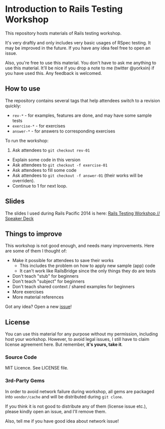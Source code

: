 # Introduction to Rails Testing Workshop

This repository hosts materials of Rails testing workshop.

It's very draftly and only includes very basic usages of RSpec testing. It may be improved in the future. If you have any idea feel free to open an issue.

Also, you're free to use this material. You don't have to ask me anything to use this material. It'll be nice if you drop a note to me (twitter @yorkxin) if you have used this. Any feedback is welcomed.

## How to use

The repository contains several tags that help attendees switch to a revision quickly:

* `rev-*` - for examples, features are done, and may have some sample tests
* `exercise-*` - for exercises
* `answer-*` - for answers to corresponding exercises

To run the workshop:

1. Ask attendees to `git checkout rev-01`
* Explain some code in this version
* Ask attendees to `git checkout -f exercise-01`
* Ask attendees to fill some code
* Ask attendees to `git checkout -f answer-01` (their works will be overriden).
* Continue to 1 for next loop.

## Slides

The slides I used during Rails Pacific 2014 is here: [Rails Testing Workshop // Speaker Deck](https://speakerdeck.com/chitsaou/rails-testing-workshop)

## Things to improve

This workshop is not good enough, and needs many improvements. Here are some of them I thought of:

* Make it possible for attendees to save their works
  * This includes the problem on how to apply new sample (app) code
  * It can't work like RailsBridge since the only things they do are tests
* Don't teach "stub" for beginners
* Don't teach "subject" for beginners
* Don't teach shared context / shared examples for beginners
* More exercises
* More material references

Got any idea? Open a new [issue](https://github.com/chitsaou/test-workshop/issues)!

## License

You can use this material for any purpose without my permission, including host your workshop. However, to avoid legal issues, I still have to claim license agreement here. But remember, **it's yours, take it**.

### Source Code

MIT Licence. See LICENSE file.

### 3rd-Party Gems

In order to avoid network failure during workshop, all gems are packaged into `vendor/cache` and will be distributed during `git clone`.

If you think it is not good to distribute any of them (license issue etc.), please kindly open an issue, and I'll remove them.

Also, tell me if you have good idea about network issue!
